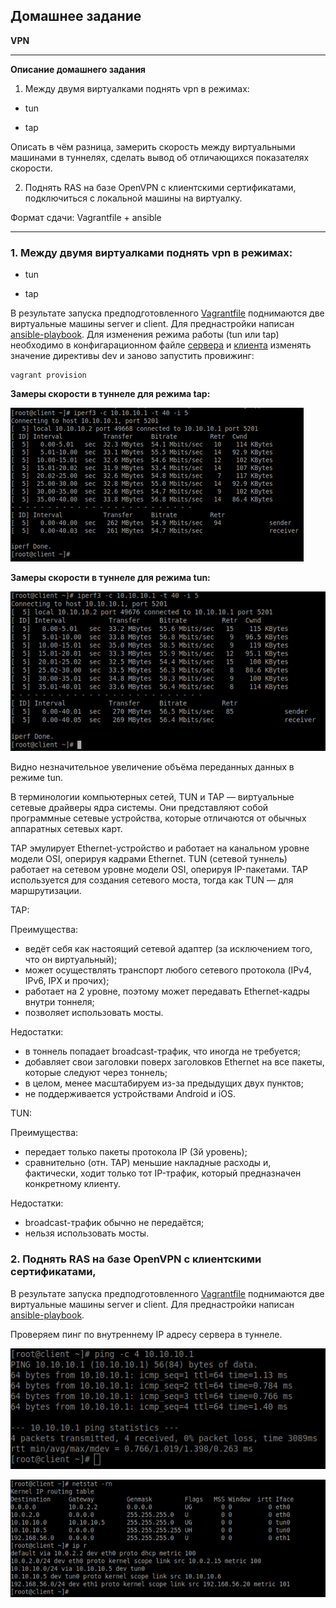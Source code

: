 ## Домашнее задание

**VPN**

---
**Описание домашнего задания**
1. Между двумя виртуалками поднять vpn в режимах:

- tun

- tap

Описать в чём разница, замерить скорость между виртуальными
машинами в туннелях, сделать вывод об отличающихся показателях
скорости.

2. Поднять RAS на базе OpenVPN с клиентскими сертификатами,
подключиться с локальной машины на виртуалку.

Формат сдачи: Vagrantfile + ansible


---

### 1. Между двумя виртуалками поднять vpn в режимах:

- tun

- tap

В результате запуска предподготовленного [Vagrantfile](https://github.com/buravtsovpavel/OTUS-homeworks/blob/master/VPN/task1/Vagrantfile) поднимаются две виртуальные машины server и client. Для преднастройки написан [ansible-playbook](https://github.com/buravtsovpavel/OTUS-homeworks/blob/master/VPN/task1/tun_tap_server.yml). 
Для изменения режима работы (tun или tap) необходимо в конфигарационном файле
[сервера](https://github.com/buravtsovpavel/OTUS-homeworks/blob/master/VPN/task1/files/server.conf) и [клиента](https://github.com/buravtsovpavel/OTUS-homeworks/blob/master/VPN/task1/files/client.conf) изменять значение директивы dev и заново запустить провижинг:

```
vagrant provision
```
**Замеры скорости в туннеле для режима tap:**

![](https://github.com/buravtsovpavel/OTUS-homeworks/blob/master/VPN/png/tap_iperf.png)

**Замеры скорости в туннеле для режима tun:**

![](https://github.com/buravtsovpavel/OTUS-homeworks/blob/master/VPN/png/tun_iperf.png)

Видно незначительное увеличение объёма переданных данных в режиме tun.


В терминологии компьютерных сетей, TUN и TAP — виртуальные сетевые драйверы ядра системы. Они представляют собой программные сетевые устройства, которые отличаются от обычных аппаратных сетевых карт.

TAP эмулирует Ethernet-устройство и работает на канальном уровне модели OSI, оперируя кадрами Ethernet. TUN (сетевой туннель) работает на сетевом уровне модели OSI, оперируя IP-пакетами. TAP используется для создания сетевого моста, тогда как TUN — для маршрутизации. 

TAP:

Преимущества:
- ведёт себя как настоящий сетевой адаптер (за исключением того, что он виртуальный);
- может осуществлять транспорт любого сетевого протокола (IPv4, IPv6, IPX и прочих);
- работает на 2 уровне, поэтому может передавать Ethernet-кадры внутри тоннеля;
- позволяет использовать мосты.

Недостатки:
- в тоннель попадает broadcast-трафик, что иногда не требуется;
- добавляет свои заголовки поверх заголовков Ethernet на все пакеты, которые следуют через тоннель;
- в целом, менее масштабируем из-за предыдущих двух пунктов;
- не поддерживается устройствами Android и iOS.

TUN:

Преимущества:
- передает только пакеты протокола IP (3й уровень);
- сравнительно (отн. TAP) меньшие накладные расходы и, фактически, ходит только тот IP-трафик, который предназначен конкретному клиенту.

Недостатки:
- broadcast-трафик обычно не передаётся;
- нельзя использовать мосты.

### 2. Поднять RAS на базе OpenVPN с клиентскими сертификатами,

В результате запуска предподготовленного [Vagrantfile](https://github.com/buravtsovpavel/OTUS-homeworks/blob/master/VPN/task2/Vagrantfile) поднимаются две виртуальные машины server и client. Для преднастройки написан [ansible-playbook](https://github.com/buravtsovpavel/OTUS-homeworks/blob/master/VPN/task2/ras.yml). 

Проверяем пинг по внутреннему IP адресу сервера в туннеле.

![](https://github.com/buravtsovpavel/OTUS-homeworks/blob/master/VPN/png/ping.png)


![](https://github.com/buravtsovpavel/OTUS-homeworks/blob/master/VPN/png/netstat_ip_r.png)

